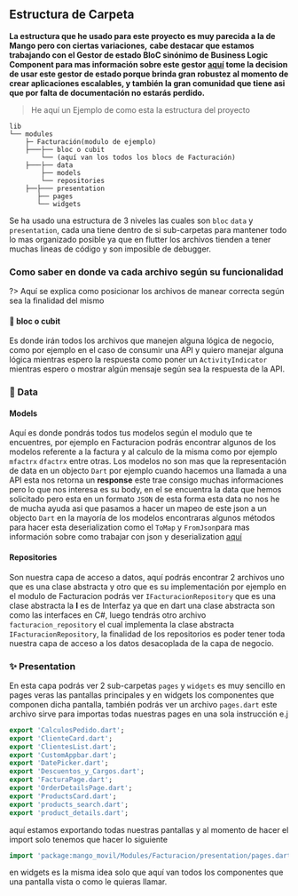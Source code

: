 ## Estructura de Carpeta

**La estructura que he usado para este proyecto es muy parecida a la de Mango pero con ciertas variaciones,**
**cabe destacar que estamos trabajando con el Gestor de estado BloC sinónimo de Business Logic Component para mas información sobre este gestor [aquí](https://bloclibrary.dev/#/gettingstarted) tome la decision de usar este gestor de estado porque brinda gran robustez al momento de crear aplicaciones escalables, y también la gran comunidad que tiene asi que por falta de documentación no estarás perdido.**

> He aquí un Ejemplo de como esta la estructura del proyecto
```
lib
└── modules
    ├─ Facturación(modulo de ejemplo)
    ├───├── bloc o cubit
        └── (aquí van los todos los blocs de Facturación)   
    ├───├── data
        ├── models
        └── repositories        
    ├──├─── presentation   
       ├── pages
       └── widgets
```

Se ha usado una estructura de 3 niveles las cuales son `bloc` `data` y `presentation`, cada una tiene dentro de si sub-carpetas
para mantener todo lo mas organizado posible ya que en flutter los archivos tienden a tener muchas lineas de código y son imposible de debugger.

### Como saber en donde va cada archivo según su funcionalidad

?> Aquí se explica como posicionar los archivos de manear correcta según sea la finalidad del mismo

#### 🎯 bloc o cubit
Es donde irán todos los archivos que manejen alguna lógica de negocio, como por ejemplo en el caso de consumir una API y quiero manejar alguna lógica mientras espero la respuesta como poner un `ActivityIndicator` mientras espero o mostrar algún mensaje según sea la respuesta de la API.

### 📂 Data
#### Models
 Aquí es donde pondrás todos tus modelos según el modulo que te encuentres, por ejemplo en Facturacion podrás encontrar algunos de los modelos referente a la factura y al calculo de la misma como por ejemplo `mfactrx` `dfactrx` entre otras.
Los modelos no son mas que la representación de data en un objecto `Dart` por ejemplo cuando hacemos una llamada a una API esta nos retorna un **response** este trae consigo muchas informaciones pero lo que nos interesa es su body, en el se encuentra la data que hemos solicitado pero esta en un formato `JSON` de esta forma esta data no nos he de mucha ayuda asi que pasamos a hacer un mapeo de este json a un objecto `Dart` en la mayoría de los modelos encontraras algunos métodos para hacer esta deserialization como el `ToMap` y `FromJson`para mas información sobre como trabajar con json y deserialization [aquí](https://docs.flutter.dev/development/data-and-backend/json)

#### Repositories

Son nuestra capa de acceso a datos, aquí podrás encontrar 2 archivos uno que es una clase abstracta y otro que es su implementación por ejemplo en el modulo de Facturacion podrás ver `IFacturacionRepository` que es una clase abstracta la **I** es de Interfaz ya que en dart una clase abstracta son como las interfaces en C#, luego tendrás otro archivo `facturacion_repository` el cual  implementa la clase abstracta `IFacturacionRepository`, la finalidad de los repositorios es poder tener toda nuestra capa de acceso a los datos desacoplada de la capa de negocio.

### ✨ Presentation 
En esta capa podrás ver 2 sub-carpetas `pages` y `widgets` es muy sencillo en pages veras las pantallas principales y en widgets los componentes que componen dicha pantalla, también podrás ver un archivo `pages.dart` este archivo sirve para importas todas nuestras pages en una sola instrucción e.j 
```dart
export 'CalculosPedido.dart';
export 'ClienteCard.dart';
export 'ClientesList.dart';
export 'CustomAppbar.dart';
export 'DatePicker.dart';
export 'Descuentos_y_Cargos.dart';
export 'FacturaPage.dart';
export 'OrderDetailsPage.dart';
export 'ProductsCard.dart';
export 'products_search.dart';
export 'product_details.dart';
```
aquí estamos exportando todas nuestras pantallas y al momento de hacer el import solo tenemos que hacer lo siguiente
``` dart
import 'package:mango_movil/Modules/Facturacion/presentation/pages.dart';
```
en widgets es la misma idea solo que aquí van todos los componentes que una pantalla vista o como le quieras llamar.